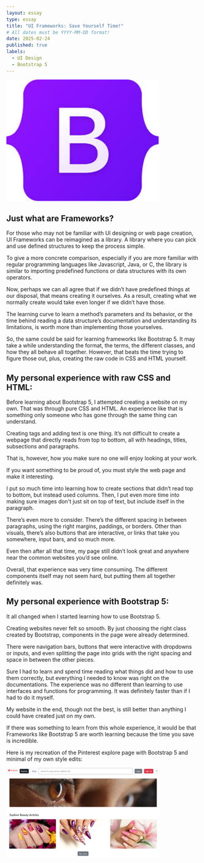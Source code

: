 ```yaml
---
layout: essay
type: essay
title: "UI Frameworks: Save Yourself Time!"
# All dates must be YYYY-MM-DD format!
date: 2025-02-24
published: true
labels:
  - UI Design
  - Bootstrap 5
---
```


<img width="400px" class="rounded float-end pe-4" src="../img/bootstrap.jpg">

## Just what are Frameworks?

For those who may not be familiar with UI designing or web page creation, UI Frameworks can be reimagined as a library. 
A library where you can pick and use defined structures to keep the process simple. 

To give a more concrete comparison, especially if you are more familiar with regular programming languages like Javascript, 
Java, or C, the library is similar to importing predefined functions or data structures with its own operators. 

Now, perhaps we can all agree that if we didn’t have predefined things at our disposal, that means creating it ourselves. 
As a result, creating what we normally create would take even longer if we didn’t have those. 

The learning curve to learn a method’s parameters and its behavior, or the time behind reading a data structure’s  documentation 
and understanding its limitations, is worth more than implementing those yourselves. 

So, the same could be said for learning frameworks like Bootstrap 5. It may take a while understanding the format, the terms, the 
different classes, and how they all behave all together. However, that beats the time trying to figure those out, plus, creating 
the raw code in CSS and HTML yourself. 

## My personal experience with raw CSS and HTML:

Before learning about Bootstrap 5, I attempted creating a website on my own. That was through pure CSS and HTML. An experience 
like that is something only someone who has gone through the same thing can understand. 

Creating tags and adding text is one thing. It’s not difficult to create a webpage that directly reads from top to bottom, all with 
headings, titles, subsections and paragraphs. 

That is, however, how you make sure no one will enjoy looking at your work. 

If you want something to be proud of, you must style the web page and make it interesting. 

I put so much time into learning how to create sections that didn’t read top to bottom, but instead used columns. Then, I put even more 
time into making sure images don't just sit on top of text, but include itself in the paragraph. 

There’s even more to consider. There’s the different spacing in between paragraphs, using the right margins, paddings, or borders. Other 
than visuals, there’s also buttons that are interactive, or links that take you somewhere, input bars, and so much more.

Even then after all that time, my page still didn’t look great and anywhere near the common websites you’d see online. 

Overall, that experience was very time consuming. The different components itself may not seem hard, but putting them all together 
definitely was. 

## My personal experience with Bootstrap 5:

It all changed when I started learning how to use Bootstrap 5. 

Creating websites never felt so smooth. By just choosing the right class created by Bootstrap, components in the page were already determined. 

There were navigation bars, buttons that were interactive with dropdowns or inputs, and even splitting the page into grids with the 
right spacing and space in between the other pieces. 

Sure I had to learn and spend time reading what things did and how to use them correctly, but everything I needed to know was right on the 
documentations. The experience was no different than learning to use interfaces and functions for programming. It was definitely faster than 
if I had to do it myself. 

My website in the end, though not the best, is still better than anything I could have created just on my own. 

If there was something to learn from this whole experience, it would be that Frameworks like Bootstrap 5 are worth learning because the 
time you save is incredible. 

Here is my recreation of the Pinterest explore page with Bootstrap 5 and minimal of my own style edits:

<img width="400px" class="rounded float-end pe-4" src="../img/pinterestbootstrap.png">




